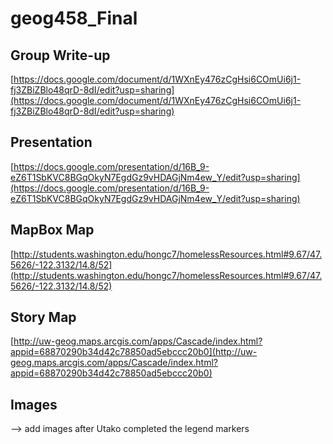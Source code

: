 # geog458_Final    


## Group Write-up 
[https://docs.google.com/document/d/1WXnEy476zCgHsi6COmUi6j1-fj3ZBiZBlo48qrD-8dI/edit?usp=sharing](https://docs.google.com/document/d/1WXnEy476zCgHsi6COmUi6j1-fj3ZBiZBlo48qrD-8dI/edit?usp=sharing)    


## Presentation
[https://docs.google.com/presentation/d/16B_9-eZ6T1SbKVC8BGqOkyN7EgdGz9vHDAGjNm4ew_Y/edit?usp=sharing](https://docs.google.com/presentation/d/16B_9-eZ6T1SbKVC8BGqOkyN7EgdGz9vHDAGjNm4ew_Y/edit?usp=sharing)   
 

## MapBox Map
[http://students.washington.edu/hongc7/homelessResources.html#9.67/47.5626/-122.3132/14.8/52](http://students.washington.edu/hongc7/homelessResources.html#9.67/47.5626/-122.3132/14.8/52)  


## Story Map
[http://uw-geog.maps.arcgis.com/apps/Cascade/index.html?appid=68870290b34d42c78850ad5ebccc20b0](http://uw-geog.maps.arcgis.com/apps/Cascade/index.html?appid=68870290b34d42c78850ad5ebccc20b0)    


## Images 
--> add images after Utako completed the legend markers 
